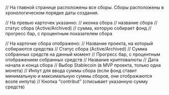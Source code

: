
// На главной странице расположены все сборы. Сборы расположены в хронологическом порядке даты создания.

// На превью карточек указанно:
// иконка сбора
// название сбора
// статус сбора (Active/Archived)
// сумма, которую собирает фонд
// прогресс бар, с процентным показателем сбора

// На карточке сбора отображено:
// Название проекта, на который собираются средства
// Статус сбора (Active/Archived)
// Сумма собранных средств на данный момент
// Прогресс бар, с процентным отображением собранных средств
// Название криптовалюты
// Дата начала и конца сбора
// Выбор Stablecoin (в MVP проекта, только одна монета)
// Инпут для ввода суммы сбора (если фонд ставит минимальную и максимальную суммы сборов, они отображаются возле инпута)
// Кнопка “contribut” (списывает указанную сумму средств)